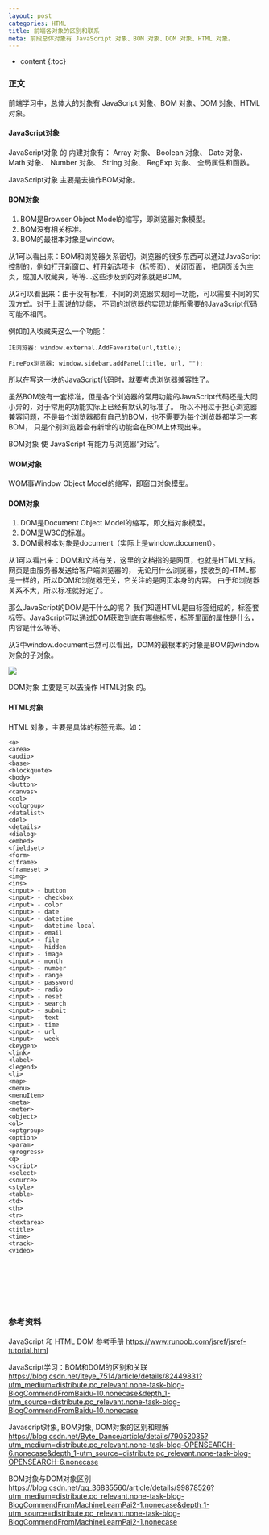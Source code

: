```yaml
---
layout: post
categories: HTML
title: 前端各对象的区别和联系
meta: 前段总体对象有 JavaScript 对象、BOM 对象、DOM 对象、HTML 对象。
---
```

* content
{:toc}

### 正文

前端学习中，总体大的对象有 JavaScript 对象、BOM 对象、DOM 对象、HTML 对象。

#### JavaScript对象

JavaScript对象 的 内建对象有：
Array 对象、
Boolean 对象、
Date 对象、
Math 对象、
Number 对象、
String 对象、
RegExp 对象、
全局属性和函数。

JavaScript对象 主要是去操作BOM对象。

#### BOM对象

1. BOM是Browser Object Model的缩写，即浏览器对象模型。
2. BOM没有相关标准。
3. BOM的最根本对象是window。

从1可以看出来：BOM和浏览器关系密切。浏览器的很多东西可以通过JavaScript控制的，例如打开新窗口、打开新选项卡（标签页）、关闭页面，
把网页设为主页，或加入收藏夹，等等…这些涉及到的对象就是BOM。

从2可以看出来：由于没有标准，不同的浏览器实现同一功能，可以需要不同的实现方式。对于上面说的功能，
不同的浏览器的实现功能所需要的JavaScript代码可能不相同。

例如加入收藏夹这么一个功能：
```
IE浏览器: window.external.AddFavorite(url,title);

FireFox浏览器: window.sidebar.addPanel(title, url, "");
```

所以在写这一块的JavaScript代码时，就要考虑浏览器兼容性了。

虽然BOM没有一套标准，但是各个浏览器的常用功能的JavaScript代码还是大同小异的，对于常用的功能实际上已经有默认的标准了。
所以不用过于担心浏览器兼容问题，不是每个浏览器都有自己的BOM，也不需要为每个浏览器都学习一套BOM，
只是个别浏览器会有新增的功能会在BOM上体现出来。

BOM对象 使 JavaScript 有能力与浏览器“对话”。

#### WOM对象

WOM事Window Object Model的缩写，即窗口对象模型。

#### DOM对象

1. DOM是Document Object Model的缩写，即文档对象模型。
2. DOM是W3C的标准。
3. DOM最根本对象是document（实际上是window.document）。

从1可以看出来：DOM和文档有关，这里的文档指的是网页，也就是HTML文档。网页是由服务器发送给客户端浏览器的，
无论用什么浏览器，接收到的HTML都是一样的，所以DOM和浏览器无关，它关注的是网页本身的内容。
由于和浏览器关系不大，所以标准就好定了。

那么JavaScript的DOM是干什么的呢？
我们知道HTML是由标签组成的，标签套标签。JavaScript可以通过DOM获取到底有哪些标签，标签里面的属性是什么，内容是什么等等。

从3中window.document已然可以看出，DOM的最根本的对象是BOM的window对象的子对象。

![]({{site.baseurl}}/images/20200515/20200515111348.png)

DOM对象 主要是可以去操作 HTML对象 的。

#### HTML对象

HTML 对象，主要是具体的标签元素。如：
```
<a>
<area>
<audio>
<base>
<blockquote>
<body>
<button>
<canvas>
<col>
<colgroup>
<datalist>
<del>
<details>
<dialog>
<embed>
<fieldset>
<form>
<iframe>
<frameset >
<img>
<ins>
<input> - button
<input> - checkbox
<input> - color
<input> - date
<input> - datetime
<input> - datetime-local
<input> - email
<input> - file
<input> - hidden
<input> - image
<input> - month
<input> - number
<input> - range
<input> - password
<input> - radio
<input> - reset
<input> - search
<input> - submit
<input> - text
<input> - time
<input> - url
<input> - week
<keygen>
<link>
<label>
<legend>
<li>
<map>
<menu>
<menuItem>
<meta>
<meter>
<object>
<ol>
<optgroup>
<option>
<param>
<progress>
<q>
<script>
<select>
<source>
<style>
<table>
<td>
<th>
<tr>
<textarea>
<title>
<time>
<track>
<video>
```

<br/><br/><br/><br/><br/>
### 参考资料 

JavaScript 和 HTML DOM 参考手册 <https://www.runoob.com/jsref/jsref-tutorial.html>

JavaScript学习：BOM和DOM的区别和关联 <https://blog.csdn.net/iteye_7514/article/details/82449831?utm_medium=distribute.pc_relevant.none-task-blog-BlogCommendFromBaidu-10.nonecase&depth_1-utm_source=distribute.pc_relevant.none-task-blog-BlogCommendFromBaidu-10.nonecase>

Javascript对象, BOM对象, DOM对象的区别和理解 <https://blog.csdn.net/Byte_Dance/article/details/79052035?utm_medium=distribute.pc_relevant.none-task-blog-OPENSEARCH-6.nonecase&depth_1-utm_source=distribute.pc_relevant.none-task-blog-OPENSEARCH-6.nonecase>

BOM对象与DOM对象区别 <https://blog.csdn.net/qq_36835560/article/details/99878526?utm_medium=distribute.pc_relevant.none-task-blog-BlogCommendFromMachineLearnPai2-1.nonecase&depth_1-utm_source=distribute.pc_relevant.none-task-blog-BlogCommendFromMachineLearnPai2-1.nonecase>

